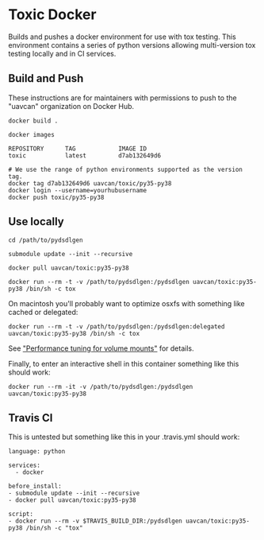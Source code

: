 # Toxic Docker

Builds and pushes a docker environment for use with tox testing. This environment contains a series of python versions allowing multi-version tox testing locally and in CI services.

## Build and Push

These instructions are for maintainers with permissions to push to the "uavcan" organization on Docker Hub.

```
docker build .
```
```
docker images

REPOSITORY      TAG            IMAGE ID
toxic           latest         d7ab132649d6
```
```
# We use the range of python environments supported as the version tag.
docker tag d7ab132649d6 uavcan/toxic/py35-py38
docker login --username=yourhubusername
docker push toxic/py35-py38
```

## Use locally

```
cd /path/to/pydsdlgen

submodule update --init --recursive

docker pull uavcan/toxic:py35-py38

docker run --rm -t -v /path/to/pydsdlgen:/pydsdlgen uavcan/toxic:py35-py38 /bin/sh -c tox
```

On macintosh you'll probably want to optimize osxfs with something like cached or delegated:

```
docker run --rm -t -v /path/to/pydsdlgen:/pydsdlgen:delegated uavcan/toxic:py35-py38 /bin/sh -c tox
```

See ["Performance tuning for volume mounts"](https://docs.docker.com/docker-for-mac/osxfs-caching/) for details.

Finally, to enter an interactive shell in this container something like this should work:

```
docker run --rm -it -v /path/to/pydsdlgen:/pydsdlgen uavcan/toxic:py35-py38
```

## Travis CI

This is untested but something like this in your .travis.yml should work:

```
language: python

services:
  - docker

before_install:
- submodule update --init --recursive
- docker pull uavcan/toxic:py35-py38

script:
- docker run --rm -v $TRAVIS_BUILD_DIR:/pydsdlgen uavcan/toxic:py35-py38 /bin/sh -c "tox"
```
